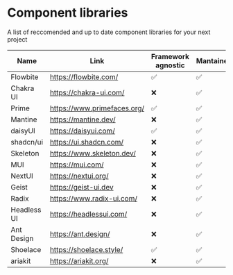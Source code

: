 # Component libraries

A list of reccomended and up to date component libraries for your next project


| Name        | Link                        | Framework agnostic | Mantained | Dark Mode | Fully Free | Unstyled |
| ----------- | --------------------------- | ------------------ | --------- | --------- | ---------- | -------- |
| Flowbite    | https://flowbite.com/       | ✅                 | ✅        | ✅        | ❌         | ❌       |
| Chakra UI   | https://chakra-ui.com/      | ❌                 | ✅        | ✅        | ❌         | ❌       |
| Prime       | https://www.primefaces.org/ | ✅                 | ✅        | ✅        | ✅         | ❌       |
| Mantine     | https://mantine.dev/        | ❌                 | ✅        | ✅        | ✅         | ❌       |
| daisyUI     | https://daisyui.com/        | ✅                 | ✅        | ✅        | ✅         | ❌       |
| shadcn/ui   | https://ui.shadcn.com/      | ❌                 | ✅        | ✅        | ✅         | ❌       |
| Skeleton    | https://www.skeleton.dev/   | ❌                 | ✅        | ✅        | ✅         | ❌       |
| MUI         | https://mui.com/            | ❌                 | ✅        | ✅        | ❌         | ❌       |
| NextUI      | https://nextui.org/         | ❌                 | ✅        | ✅        | ✅         | ❌       |
| Geist       | https://geist-ui.dev        | ❌                 | ✅        | ✅        | ✅         | ❌       |
| Radix       | https://www.radix-ui.com/   | ❌                 | ✅        | ✅        | ✅         | ✅       |
| Headless UI | https://headlessui.com/     | ❌                 | ✅        | ❌        | ✅         | ✅       |
| Ant Design  | https://ant.design/         | ❌                 | ✅        | ✅        | ✅         | ❌       |
| Shoelace    | https://shoelace.style/     | ✅                 | ✅        | ✅        | ✅         | ❌       |
| ariakit     | https://ariakit.org/        | ❌                 | ✅        | ✅        | ✅         | ✅       |
